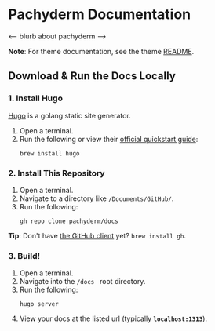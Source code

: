 # Pachyderm Documentation


<-- blurb about pachyderm -->

**Note**:  For theme documentation, see the theme [README](themes/pach-emdash/README.md).

## Download & Run the Docs Locally 

### 1. Install Hugo

[Hugo](https://gohugo.io/) is a golang static site generator.

1. Open a terminal.
2. Run the following or view their [official quickstart guide](https://gohugo.io/getting-started/quick-start/):
    ```
    brew install hugo
    ```

### 2. Install This Repository

1. Open a terminal.
2. Navigate to a directory like `/Documents/GitHub/`.
3. Run the following:
    ```
    gh repo clone pachyderm/docs
    ```

**Tip**: Don't have [the GitHub client](https://cli.github.com/) yet? `brew install gh`.

### 3. Build! 

1. Open a terminal.
2. Navigate into the `/docs ` root directory. 
3. Run the following:
    ```
    hugo server
    ```
4. View your docs at the listed url (typically **`localhost:1313`**).
